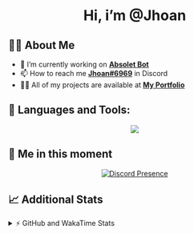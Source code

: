 <h1 align="center">Hi, i’m @Jhoan</h1>

## 🙋‍♂️ About Me

- 🔭 I’m currently working on **[Absolet Bot](https://strider.cloud)**
- 📫 How to reach me **[Jhoan#6969](https://jhoan.monster/)** in Discord
- 👨‍💻 All of my projects are available at **[My Portfolio](https://jhoan.monster)**

## 🚀 Languages and Tools:
<p align="center">
  <a href="https://skillicons.dev">
    <img src="https://skillicons.dev/icons?i=js,ts,html,css,bootstrap,nodejs,express,vscode,neovim,vim,atom,cloudflare,git,github,discord,bots,linux,mongodb,nginx,redis,wordpress,heroku&perline=11" />
  </a>
</p>
  
## 👤 Me in this moment
<p align="center">
    <a href="https://discord.com/users/612460795124776960" target="_blank" rel="nofollow">
        <img src="https://lanyard-profile-readme.vercel.app/api/612460795124776960?idleMessage=Probably%20coding%20Absolet..." alt="Discord Presence" align="center">
    </a>
</p>

## 📈 Additional Stats
<details>
    <summary>⚡ GitHub and WakaTime Stats</summary>
    <br/>

<!--START_SECTION:waka-->
![Code Time](http://img.shields.io/badge/Code%20Time-441%20hrs%206%20mins-blue)

**🐱 My GitHub Data** 

> 🏆 864 Contributions in the Year 2022
 > 
> 📦 60.7 kB Used in GitHub's Storage 
 > 
> 💼 Opted to Hire
 > 
> 📜 4 Public Repositories 
 > 
> 🔑 33 Private Repositories  
 > 
**I'm an Early 🐤** 

```text
🌞 Morning    71 commits     ██░░░░░░░░░░░░░░░░░░░░░░░   10.07% 
🌆 Daytime    326 commits    ███████████░░░░░░░░░░░░░░   46.24% 
🌃 Evening    279 commits    ██████████░░░░░░░░░░░░░░░   39.57% 
🌙 Night      29 commits     █░░░░░░░░░░░░░░░░░░░░░░░░   4.11%

```
📅 **I'm Most Productive on Wednesday** 

```text
Monday       121 commits    ████░░░░░░░░░░░░░░░░░░░░░   17.16% 
Tuesday      110 commits    ████░░░░░░░░░░░░░░░░░░░░░   15.6% 
Wednesday    135 commits    ████░░░░░░░░░░░░░░░░░░░░░   19.15% 
Thursday     63 commits     ██░░░░░░░░░░░░░░░░░░░░░░░   8.94% 
Friday       77 commits     ██░░░░░░░░░░░░░░░░░░░░░░░   10.92% 
Saturday     129 commits    ████░░░░░░░░░░░░░░░░░░░░░   18.3% 
Sunday       70 commits     ██░░░░░░░░░░░░░░░░░░░░░░░   9.93%

```


📊 **This Week I Spent My Time On** 

```text
⌚︎ Time Zone: America/Bogota

💬 Programming Languages: 
JavaScript               5 hrs 20 mins       ██████████░░░░░░░░░░░░░░░   42.94% 
EJS                      3 hrs 13 mins       ██████░░░░░░░░░░░░░░░░░░░   25.9% 
TypeScript               2 hrs 51 mins       █████░░░░░░░░░░░░░░░░░░░░   22.93% 
YAML                     48 mins             █░░░░░░░░░░░░░░░░░░░░░░░░   6.56% 
JSON                     11 mins             ░░░░░░░░░░░░░░░░░░░░░░░░░   1.58%

🔥 Editors: 
VS Code                  12 hrs 26 mins      █████████████████████████   100.0%

🐱‍💻 Projects: 
Strider-System           6 hrs 11 mins       ████████████░░░░░░░░░░░░░   49.72% 
Absolet-Bot              4 hrs 35 mins       █████████░░░░░░░░░░░░░░░░   36.92% 
bloom-security           56 mins             ██░░░░░░░░░░░░░░░░░░░░░░░   7.52% 
system                   34 mins             █░░░░░░░░░░░░░░░░░░░░░░░░   4.68% 
absolet-bot-master       8 mins              ░░░░░░░░░░░░░░░░░░░░░░░░░   1.16%

💻 Operating System: 
Linux                    12 hrs 26 mins      █████████████████████████   100.0%

```

**I Mostly Code in JavaScript** 

```text
JavaScript               16 repos            ████████████████░░░░░░░░░   66.67% 
Java                     3 repos             ███░░░░░░░░░░░░░░░░░░░░░░   12.5% 
CSS                      2 repos             ██░░░░░░░░░░░░░░░░░░░░░░░   8.33% 
TypeScript               1 repo              █░░░░░░░░░░░░░░░░░░░░░░░░   4.17% 
Shell                    1 repo              █░░░░░░░░░░░░░░░░░░░░░░░░   4.17%

```



 Last Updated on 27/09/2022 17:59:08 UTC
<!--END_SECTION:waka-->
</details>

